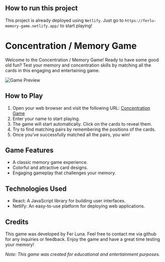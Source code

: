 
## How to run this project
This project is already deployed using `Netlify`. Just go to `https://ferlu-memory-game.netlify.app/` to start playing!

# Concentration / Memory Game
Welcome to the Concentration / Memory Game! Ready to have some good old fun? Test your memory and concentration skills by matching all the cards in this engaging and entertaining game.

![Game Preview]()

## How to Play
1. Open your web browser and visit the following URL: [Concentration Game](https://ferlu-memory-game.netlify.app/)
2. Enter your name to start playing.
3. The game will start automatically. Click on the cards to reveal them.
3. Try to find matching pairs by remembering the positions of the cards.
4. Once you've successfully matched all the pairs, you win!

## Game Features
- A classic memory game experience.
- Colorful and attractive card designs.
- Engaging gameplay that challenges your memory.

## Technologies Used
- React: A JavaScript library for building user interfaces.
- Netlify: An easy-to-use platform for deploying web applications.

## Credits
This game was developed by Fer Luna. Feel free to contact me via github for any inquiries or feedback.
Enjoy the game and have a great time testing your memory!

*Note: This game was created for educational and entertainment purposes.*

